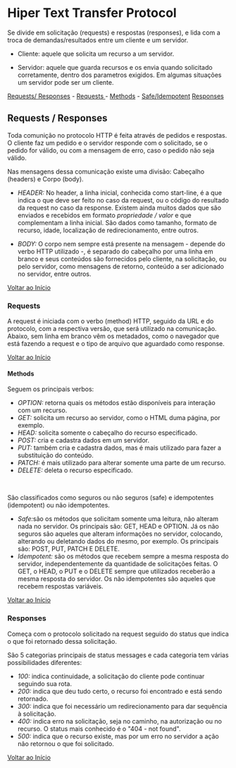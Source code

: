 <h1 id="inicio">Hiper Text Transfer Protocol</h1>

Se divide em solicitação (requests) e respostas (responses), e lida com a troca de demandas/resultados entre um cliente e um servidor.

- Cliente: aquele que solicita um recurso a um servidor.

- Servidor: aquele que guarda recursos e os envia quando solicitado corretamente, dentro dos parametros exigidos. Em algumas situações um servidor pode ser um cliente.

<a href="#reqres">Requests/ Responses</a> -  <a href="#requests">Requests </a> - <a href="#methods">Methods</a> - <a href="#safe-idempotent">Safe/Idempotent</a>
<a href="#responses">Responses</a>

<h2 id="reqres"> Requests / Responses </h2>

Toda comunição no protocolo HTTP é feita através de pedidos e respostas.
O cliente faz um pedido e o servidor responde com o solicitado, se o pedido for válido, ou com a mensagem de erro, caso o pedido não seja válido.

Nas mensagens dessa comunicação existe uma divisão: Cabeçalho (headers) e Corpo (body).

- *HEADER:* No header, a linha inicial, conhecida como start-line, é a que indica o que deve ser feito no caso da request, ou o código do resultado da request no caso da response. Existem ainda muitos dados que são enviados e recebidos em formato *propriedade / valor* e que complementam a linha inicial. São dados como tamanho, formato de recurso, idade, localização de redirecionamento, entre outros.

- *BODY:* O corpo nem sempre está presente na mensagem - depende do verbo HTTP utilizado -, é separado do cabeçalho por uma linha em branco e seus conteúdos são fornecidos pelo cliente, na solicitação, ou pelo servidor, como mensagens de retorno, conteúdo a ser adicionado no servidor, entre outros.

<a href="#inicio">Voltar ao Início</a>

<h3 id="requests">Requests</h3>

A request é iniciada com o verbo (method) HTTP, seguido da URL e do protocolo, com a respectiva versão, que será utilizado na comunicação. 
Abaixo, sem linha em branco vêm os metadados, como o navegador que está fazendo a request e o tipo de arquivo que aguardado como response.

<a href="#inicio">Voltar ao Início</a>

<h4 id="methods">Methods</h4>

Seguem os principais verbos:
- *OPTION:* retorna quais os métodos estão disponíveis para interação com um recurso. 
- *GET:* solicita um recurso ao servidor, como o HTML duma página, por exemplo.
- *HEAD:* solicita somente o cabeçalho do recurso especificado.
- *POST:* cria e cadastra dados em um servidor.
- *PUT:* também cria e cadastra dados, mas é mais utilizado para fazer a substituição do conteúdo.
- *PATCH:* é mais utilizado para alterar somente uma parte de um recurso.
- *DELETE:* deleta o recurso especificado.
<br>

São classificados como seguros ou não seguros (safe) e idempotentes (idempotent) ou não idempotentes.

<ul id="safe-idempotent">
    <li><em>Safe:</em>são os métodos que solicitam somente uma leitura, não alteram nada no servidor. Os principais são: GET, HEAD e OPTION. Já os não seguros são aqueles que alteram informações no servidor, colocando, alterando ou  deletando dados do mesmo, por exemplo. Os principais são: POST, PUT, PATCH E DELETE.</li>
    <li><em>Idempotent:</em> são os métodos que recebem sempre a mesma resposta do servidor, independentemente da quantidade de solicitações feitas. O GET, o HEAD, o PUT e o DELETE sempre que utilizados receberão a mesma resposta do servidor. Os não idempotentes são aqueles que recebem respostas variáveis.</li>
</ul>
<a href="#inicio">Voltar ao Início</a>


<h3 id="responses">Responses</h3>

Começa com o protocolo solicitado na request seguido do status que indica o que foi retornado dessa solicitação.

São 5 categorias principais de status messages e cada categoria tem várias possibilidades diferentes:

- *100:* indica continuidade, a solicitação do cliente pode continuar seguindo sua rota.
- *200:* indica que deu tudo certo, o recurso foi encontrado e está sendo retornado.
- *300:* indica que foi necessário um redirecionamento para dar sequência à solicitação.
- *400:* indica erro na solicitação, seja no caminho, na autorização ou no recurso. O status mais conhecido é o "404 - not found".
- *500:* indica que o recurso existe, mas por um erro no servidor a ação não retornou o que foi solicitado.

<a href="#inicio">Voltar ao Início</a>